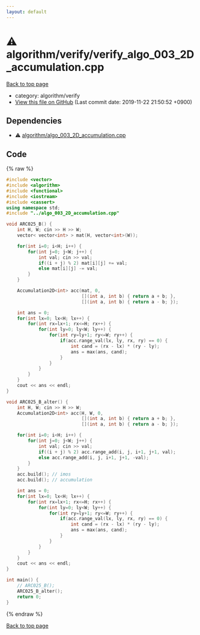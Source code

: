 ```yaml
---
layout: default
---
```


<!-- mathjax config similar to math.stackexchange -->
<script type="text/javascript" async
  src="https://cdnjs.cloudflare.com/ajax/libs/mathjax/2.7.5/MathJax.js?config=TeX-MML-AM_CHTML">
</script>
<script type="text/x-mathjax-config">
  MathJax.Hub.Config({
    TeX: { equationNumbers: { autoNumber: "AMS" }},
    tex2jax: {
      inlineMath: [ ['$','$'] ],
      processEscapes: true
    },
    "HTML-CSS": { matchFontHeight: false },
    displayAlign: "left",
    displayIndent: "2em"
  });
</script>

<script type="text/javascript" src="https://cdnjs.cloudflare.com/ajax/libs/jquery/3.4.1/jquery.min.js"></script>
<script src="https://cdn.jsdelivr.net/npm/jquery-balloon-js@1.1.2/jquery.balloon.min.js" integrity="sha256-ZEYs9VrgAeNuPvs15E39OsyOJaIkXEEt10fzxJ20+2I=" crossorigin="anonymous"></script>
<script type="text/javascript" src="../../../assets/js/copy-button.js"></script>
<link rel="stylesheet" href="../../../assets/css/copy-button.css" />


# :warning: algorithm/verify/verify_algo_003_2D_accumulation.cpp
<a href="../../../index.html">Back to top page</a>

* category: algorithm/verify
* <a href="{{ site.github.repository_url }}/blob/master/algorithm/verify/verify_algo_003_2D_accumulation.cpp">View this file on GitHub</a> (Last commit date: 2019-11-22 21:50:52 +0900)




## Dependencies
* :warning: <a href="../algo_003_2D_accumulation.cpp.html">algorithm/algo_003_2D_accumulation.cpp</a>


## Code
{% raw %}
```cpp
#include <vector>
#include <algorithm>
#include <functional>
#include <iostream>
#include <cassert>
using namespace std;
#include "../algo_003_2D_accumulation.cpp"

void ARC025_B() {
    int H, W; cin >> H >> W;
    vector< vector<int> > mat(H, vector<int>(W));

    for(int i=0; i<H; i++) {
        for(int j=0; j<W; j++) {
            int val; cin >> val;
            if((i + j) % 2) mat[i][j] += val;
            else mat[i][j] -= val;
        }
    }

    Accumulation2D<int> acc(mat, 0,
                            [](int a, int b) { return a + b; },
                            [](int a, int b) { return a - b; });

    int ans = 0;
    for(int lx=0; lx<H; lx++) {
        for(int rx=lx+1; rx<=H; rx++) {
            for(int ly=0; ly<W; ly++) {
                for(int ry=ly+1; ry<=W; ry++) {
                    if(acc.range_val(lx, ly, rx, ry) == 0) {
                        int cand = (rx - lx) * (ry - ly);
                        ans = max(ans, cand);
                    }
                }
            }
        }
    }
    cout << ans << endl;
}

void ARC025_B_alter() {
    int H, W; cin >> H >> W;
    Accumulation2D<int> acc(H, W, 0,
                            [](int a, int b) { return a + b; },
                            [](int a, int b) { return a - b; });

    for(int i=0; i<H; i++) {
        for(int j=0; j<W; j++) {
            int val; cin >> val;
            if((i + j) % 2) acc.range_add(i, j, i+1, j+1, val);
            else acc.range_add(i, j, i+1, j+1, -val);
        }
    }
    acc.build(); // imos
    acc.build(); // accumulation

    int ans = 0;
    for(int lx=0; lx<H; lx++) {
        for(int rx=lx+1; rx<=H; rx++) {
            for(int ly=0; ly<W; ly++) {
                for(int ry=ly+1; ry<=W; ry++) {
                    if(acc.range_val(lx, ly, rx, ry) == 0) {
                        int cand = (rx - lx) * (ry - ly);
                        ans = max(ans, cand);
                    }
                }
            }
        }
    }
    cout << ans << endl;
}

int main() {
    // ARC025_B();
    ARC025_B_alter();
    return 0;
}

```
{% endraw %}

<a href="../../../index.html">Back to top page</a>

